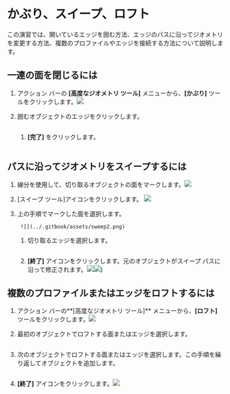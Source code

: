 # かぶり、スイープ、ロフト

この演習では、開いているエッジを囲む方法、エッジのパスに沿ってジオメトリを変更する方法、複数のプロファイルやエッジを接続する方法について説明します。

## 一連の面を閉じるには

1. アクション バーの **[高度なジオメトリ ツール]** メニューから、**[かぶり]** ツールをクリックします。![](<../.gitbook/assets/cover-tool (1).png>)
2.  囲むオブジェクトのエッジをクリックします。

    <img src="../.gitbook/assets/cover_tool1.png" alt="" data-size="original">

    1.  **[完了]** をクリックします。

        <img src="../.gitbook/assets/guid-e23d787e-5f90-4de1-b690-03306f0cb4b2-low (1) (1) (2).png" alt="" data-size="original"><img src="../.gitbook/assets/cover-finish.PNG" alt="" data-size="original">

## パスに沿ってジオメトリをスイープするには

1. 線分を使用して、切り取るオブジェクトの面をマークします。![](../.gitbook/assets/sweep.png)
2. [スイープ ツール]アイコンをクリックします。 ![](<../.gitbook/assets/sweep-tool (1).png>)
3.  上の手順でマークした面を選択します。

    ```
     ![](../.gitbook/assets/sweep2.png) 
    ```

    1.  切り取るエッジを選択します。

        <img src="../.gitbook/assets/sweep3.png" alt="" data-size="original">
    2. **[終了]** アイコンをクリックします。元のオブジェクトがスイープ パスに沿って修正されます。![](../.gitbook/assets/sweep4.png)![](<../.gitbook/assets/guid-e23d787e-5f90-4de1-b690-03306f0cb4b2-low (1) (1) (1).png>))

## 複数のプロファイルまたはエッジをロフトするには

1. アクション バーの**[高度なジオメトリ ツール]** メニューから、**[ロフト]** ツールをクリックします。![](<../.gitbook/assets/loft-tool (1).png>)
2.  最初のオブジェクトでロフトする面またはエッジを選択します。

    <img src="../.gitbook/assets/loft1.png" alt="" data-size="original">
3.  次のオブジェクトでロフトする面またはエッジを選択します。この手順を繰り返してオブジェクトを追加します。

    <img src="../.gitbook/assets/loft2.png" alt="" data-size="original">
4.  **[終了]** アイコンをクリックします。![](<../.gitbook/assets/guid-e23d787e-5f90-4de1-b690-03306f0cb4b2-low (1) (1) (2) (1).png>)

    <img src="../.gitbook/assets/loft3.png" alt="" data-size="original">
